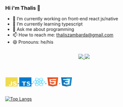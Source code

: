 ### Hi i'm Thalis 👋

- 🔭 I’m currently working on front-end react js/native
- 🌱 I’m currently learning typescript
- 💬 Ask me about programming
- 📫 How to reach me: thaliszambarda@gmail.com
- 😄 Pronouns: he/his

 ##

<div align="center">
  <a href="https://github.com/trelcray">
  <img height="140em" src="https://github-readme-stats.vercel.app/api?username=trelcray&show_icons=true&theme=tokyonight&include_all_commits=true&count_private=true"/>
  <img height="140em" src="https://github-readme-stats.vercel.app/api/top-langs/?username=trelcray&layout=compact&langs_count=7&theme=tokyonight"/>
</div>
  
   #
  
<div style="display: inline_block"><br>
  <img align="center" alt="trelcray-Js" height="30" width="40" src="https://raw.githubusercontent.com/devicons/devicon/master/icons/javascript/javascript-plain.svg">
  <img align="center" alt="trelcray-Ts" height="30" width="40" src="https://raw.githubusercontent.com/devicons/devicon/master/icons/typescript/typescript-plain.svg">
  <img align="center" alt="trelcray-React" height="30" width="40" src="https://raw.githubusercontent.com/devicons/devicon/master/icons/react/react-original.svg">
  <img align="center" alt="trelcray-HTML" height="30" width="40" src="https://raw.githubusercontent.com/devicons/devicon/master/icons/html5/html5-original.svg">
  <img align="center" alt="trelcray-CSS" height="30" width="40" src="https://raw.githubusercontent.com/devicons/devicon/master/icons/css3/css3-original.svg">
  <br>
</div>
  <br>
  
  [![Top Langs](https://github-readme-stats.vercel.app/api/top-langs/?username=anuraghazra&layout=compact)](https://github.com/trelcray/github-readme-stats)
